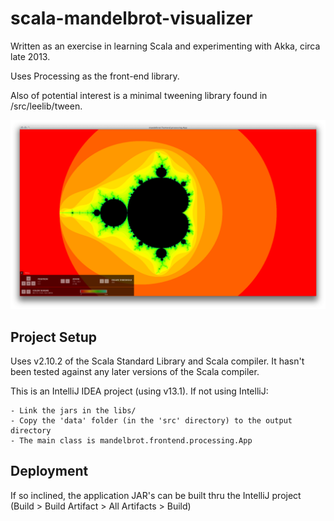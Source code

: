 scala-mandelbrot-visualizer
===========================

Written as an exercise in learning Scala and experimenting with Akka, circa late 2013.

Uses Processing as the front-end library.

Also of potential interest is a minimal tweening library found in /src/leelib/tween.

![Screenshot](/other/screenshot.png?raw=true "Screenshot")


Project Setup
-------------

Uses v2.10.2 of the Scala Standard Library and Scala compiler. 
It hasn't been tested against any later versions of the Scala compiler.

This is an IntelliJ IDEA project (using v13.1). If not using IntelliJ:

	- Link the jars in the libs/ 
	- Copy the 'data' folder (in the 'src' directory) to the output directory
	- The main class is mandelbrot.frontend.processing.App 

Deployment
----------

If so inclined, the application JAR's can be built thru the IntelliJ project 
(Build > Build Artifact > All Artifacts > Build)

